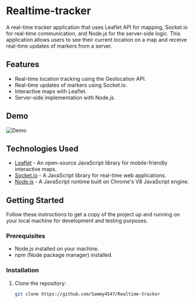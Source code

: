 ﻿# Realtime-tracker

 
A real-time tracker application that uses Leaflet API for mapping, Socket.io for real-time communication, and Node.js for the server-side logic. This application allows users to see their current location on a map and receive real-time updates of markers from a server.

## Features

- Real-time location tracking using the Geolocation API.
- Real-time updates of markers using Socket.io.
- Interactive maps with Leaflet.
- Server-side implementation with Node.js.

## Demo

![Demo](demo.gif)

## Technologies Used

- [Leaflet](https://leafletjs.com/) - An open-source JavaScript library for mobile-friendly interactive maps.
- [Socket.io](https://socket.io/) - A JavaScript library for real-time web applications.
- [Node.js](https://nodejs.org/) - A JavaScript runtime built on Chrome's V8 JavaScript engine.

## Getting Started

Follow these instructions to get a copy of the project up and running on your local machine for development and testing purposes.

### Prerequisites

- Node.js installed on your machine.
- npm (Node package manager) installed.

### Installation

1. Clone the repository:
   ```sh
   git clone https://github.com/Sammy4547/Realtime-tracker
